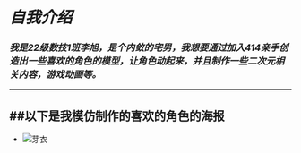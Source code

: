 ___自我介绍___
===
### *我是22级数技1班李旭，是个内敛的宅男，我想要通过加入414亲手创造出一些喜欢的角色的模型，让角色动起来，并且制作一些二次元相关内容，游戏动画等。*
---
##以下是我模仿制作的喜欢的角色的海报
---


- ![芽衣](https://github.com/xuuuuuulll/xuuuuuulll/assets/145367311/bb86f9ca-c199-4039-9cd3-115f9aadd838)



<!---
xuuuuuulll/xuuuuuulll is a ✨ special ✨ repository because its `README.md` (this file) appears on your GitHub profile.
You can click the Preview link to take a look at your changes.
--->
